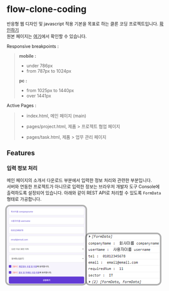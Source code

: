 # flow-clone-coding
반응형 웹 디자인 및 javascript 적용 기본을 목표로 하는 클론 코딩 프로젝트입니다. [확인하기](https://juunie-roh.github.io/flow-clone-coding/, "flow clone coding")   
원본 페이지는 [여기](https://flow.team/kr/index, "flow KR")에서 확인할 수 있습니다.   

Responsive breakpoints :
> **mobile :**   
> * under 786px
> * from 787px to 1024px
>    
> **pc :**
> * from 1025px to 1440px
> * over 1441px

Active Pages :
> * index.html, 메인 페이지 (main)
>
> * pages/project.html, 제품 > 프로젝트 협업 페이지
> * pages/task.html, 제품 > 업무 관리 페이지

## Features

### 입력 정보 처리

메인 페이지의 소개서 다운로드 부분에서 입력한 정보 처리와 관련한 부분입니다.   
서버와 연동한 프로젝트가 아니므로 입력한 정보는 브라우저 개발자 도구 Console에 출력하도록 설정되어 있습니다. 아래와 같이 REST API로 처리할 수 있도록 `FormData` 형태로 가공합니다.

<img src="./images/readme/formdata.png" alt="" width="50%" height=""
     style="border-radius: 10px;
            box-shadow: 0 0 0 5px rgba(0, 0, 0, 0.3);"/>
<img src="./images/readme/formdata_console.png" alt="" width="" height=""
     style="border-radius: 10px;
            box-shadow: 0 0 0 5px rgba(0, 0, 0, 0.3);"/>
